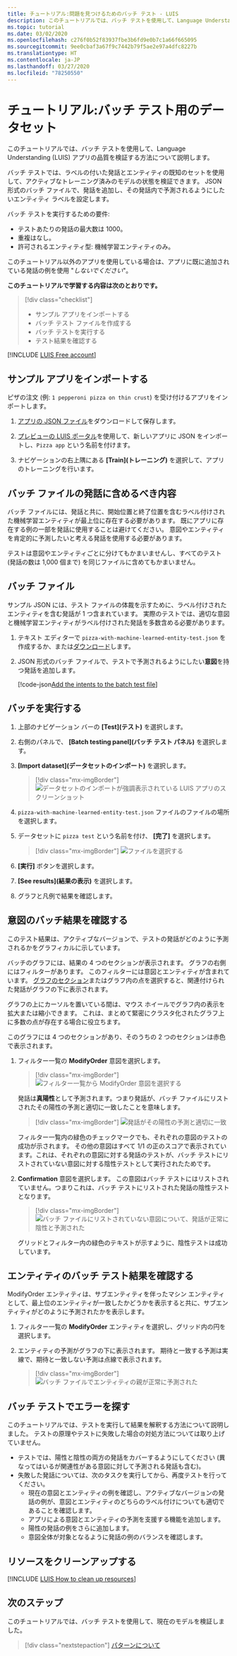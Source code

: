 ```yaml
---
title: チュートリアル:問題を見つけるためのバッチ テスト - LUIS
description: このチュートリアルでは、バッチ テストを使用して、Language Understanding (LUIS) アプリの品質を検証する方法について説明します。
ms.topic: tutorial
ms.date: 03/02/2020
ms.openlocfilehash: c276f0b52f83937fbe3b6fd9e0b7c1a66f665095
ms.sourcegitcommit: 9ee0cbaf3a67f9c7442b79f5ae2e97a4dfc8227b
ms.translationtype: HT
ms.contentlocale: ja-JP
ms.lasthandoff: 03/27/2020
ms.locfileid: "78250550"
---
```

# <a name="tutorial-batch-test-data-sets"></a>チュートリアル:バッチ テスト用のデータセット

このチュートリアルでは、バッチ テストを使用して、Language Understanding (LUIS) アプリの品質を検証する方法について説明します。

バッチ テストでは、ラベルの付いた発話とエンティティの既知のセットを使用して、アクティブなトレーニング済みのモデルの状態を検証できます。 JSON 形式のバッチ ファイルで、発話を追加し、その発話内で予測されるようにしたいエンティティ ラベルを設定します。

バッチ テストを実行するための要件:

* テストあたりの発話の最大数は 1000。
* 重複はなし。
* 許可されるエンティティ型: 機械学習エンティティのみ。

このチュートリアル以外のアプリを使用している場合は、アプリに既に追加されている発話の例を使用 "*しないでください*"。

**このチュートリアルで学習する内容は次のとおりです。**

<!-- green checkmark -->
> [!div class="checklist"]
> * サンプル アプリをインポートする
> * バッチ テスト ファイルを作成する
> * バッチ テストを実行する
> * テスト結果を確認する

[!INCLUDE [LUIS Free account](../../../includes/cognitive-services-luis-free-key-short.md)]

## <a name="import-example-app"></a>サンプル アプリをインポートする

ピザの注文 (例: `1 pepperoni pizza on thin crust`) を受け付けるアプリをインポートします。

1.  [アプリの JSON ファイル](https://github.com/Azure-Samples/cognitive-services-sample-data-files/blob/master/luis/apps/pizza-with-machine-learned-entity.json?raw=true)をダウンロードして保存します。

1. [プレビューの LUIS ポータル](https://preview.luis.ai/)を使用して、新しいアプリに JSON をインポートし、`Pizza app` という名前を付けます。

1. ナビゲーションの右上隅にある **[Train]\(トレーニング\)** を選択して、アプリのトレーニングを行います。

## <a name="what-should-the-batch-file-utterances-include"></a>バッチ ファイルの発話に含めるべき内容

バッチ ファイルには、発話と共に、開始位置と終了位置を含むラベル付けされた機械学習エンティティが最上位に存在する必要があります。 既にアプリに存在する例の一部を発話に使用することは避けてください。 意図やエンティティを肯定的に予測したいと考える発話を使用する必要があります。

テストは意図やエンティティごとに分けてもかまいませんし、すべてのテスト (発話の数は 1,000 個まで) を同じファイルに含めてもかまいません。

## <a name="batch-file"></a>バッチ ファイル

サンプル JSON には、テスト ファイルの体裁を示すために、ラベル付けされたエンティティを含む発話が 1 つ含まれています。 実際のテストでは、適切な意図と機械学習エンティティがラベル付けされた発話を多数含める必要があります。

1. テキスト エディターで `pizza-with-machine-learned-entity-test.json` を作成するか、または[ダウンロード](https://github.com/Azure-Samples/cognitive-services-sample-data-files/blob/master/luis/batch-tests/pizza-with-machine-learned-entity-test.json?raw=true)します。

2. JSON 形式のバッチ ファイルで、テストで予測されるようにしたい**意図**を持つ発話を追加します。

   [!code-json[Add the intents to the batch test file](~/samples-cognitive-services-data-files/luis/batch-tests/pizza-with-machine-learned-entity-test.json "Add the intent to the batch test file")]

## <a name="run-the-batch"></a>バッチを実行する

1. 上部のナビゲーション バーの **[Test]\(テスト\)** を選択します。

2. 右側のパネルで、 **[Batch testing panel]\(バッチ テスト パネル\)** を選択します。

3. **[Import dataset]\(データセットのインポート\)** を選択します。

    > [!div class="mx-imgBorder"]
    > ![データセットのインポートが強調表示されている LUIS アプリのスクリーンショット](./media/luis-tutorial-batch-testing/import-dataset-button.png)

4. `pizza-with-machine-learned-entity-test.json` ファイルのファイルの場所を選択します。

5. データセットに `pizza test` という名前を付け、 **[完了]** を選択します。

    > [!div class="mx-imgBorder"]
    > ![ファイルを選択する](./media/luis-tutorial-batch-testing/import-dataset-modal.png)

6. **[実行]** ボタンを選択します。

7. **[See results]\(結果の表示\)** を選択します。

8. グラフと凡例で結果を確認します。

## <a name="review-batch-results-for-intents"></a>意図のバッチ結果を確認する

このテスト結果は、アクティブなバージョンで、テストの発話がどのように予測されるかをグラフィカルに示しています。

バッチのグラフには、結果の 4 つのセクションが表示されます。 グラフの右側にはフィルターがあります。 このフィルターには意図とエンティティが含まれています。 [グラフのセクション](luis-concept-batch-test.md#batch-test-results)またはグラフ内の点を選択すると、関連付けられた発話がグラフの下に表示されます。

グラフの上にカーソルを置いている間は、マウス ホイールでグラフ内の表示を拡大または縮小できます。 これは、まとめて緊密にクラスタ化されたグラフ上に多数の点が存在する場合に役立ちます。

このグラフには 4 つのセクションがあり、そのうちの 2 つのセクションは赤色で表示されます。

1. フィルター一覧の **ModifyOrder** 意図を選択します。

    > [!div class="mx-imgBorder"]
    > ![フィルター一覧から ModifyOrder 意図を選択する](./media/luis-tutorial-batch-testing/select-intent-from-filter-list.png)

    発話は**真陽性**として予測されます。つまり発話が、バッチ ファイルにリストされたその陽性の予測と適切に一致したことを意味します。

    > [!div class="mx-imgBorder"]
    > ![発話がその陽性の予測と適切に一致](./media/luis-tutorial-batch-testing/intent-predicted-true-positive.png)

    フィルター一覧内の緑色のチェックマークでも、それぞれの意図のテストの成功が示されます。 その他の意図はすべて 1/1 の正のスコアで表示されています。これは、それぞれの意図に対する発話のテストが、バッチ テストにリストされていない意図に対する陰性テストとして実行されたためです。

1. **Confirmation** 意図を選択します。 この意図はバッチ テストにはリストされていません。つまりこれは、バッチ テストにリストされた発話の陰性テストとなります。

    > [!div class="mx-imgBorder"]
    > ![バッチ ファイルにリストされていない意図について、発話が正常に陰性と予測された](./media/luis-tutorial-batch-testing/true-negative-intent.png)

    グリッドとフィルター内の緑色のテキストが示すように、陰性テストは成功しています。

## <a name="review-batch-test-results-for-entities"></a>エンティティのバッチ テスト結果を確認する

ModifyOrder エンティティは、サブエンティティを伴ったマシン エンティティとして、最上位のエンティティが一致したかどうかを表示すると共に、サブエンティティがどのように予測されたかを表示します。

1. フィルター一覧の **ModifyOrder** エンティティを選択し、グリッド内の円を選択します。

1. エンティティの予測がグラフの下に表示されます。 期待と一致する予測は実線で、期待と一致しない予測は点線で表示されます。

    > [!div class="mx-imgBorder"]
    > ![バッチ ファイルでエンティティの親が正常に予測された](./media/luis-tutorial-batch-testing/labeled-entity-prediction.png)

## <a name="finding-errors-with-a-batch-test"></a>バッチ テストでエラーを探す

このチュートリアルでは、テストを実行して結果を解釈する方法について説明しました。 テストの原理やテストに失敗した場合の対処方法については取り上げていません。

* テストでは、陽性と陰性の両方の発話をカバーするようにしてください (異なってはいるが関連性がある意図に対して予測される発話も含む)。
* 失敗した発話については、次のタスクを実行してから、再度テストを行ってください。
    * 現在の意図とエンティティの例を確認し、アクティブなバージョンの発話の例が、意図とエンティティのどちらのラベル付けについても適切であることを確認します。
    * アプリによる意図とエンティティの予測を支援する機能を追加します。
    * 陽性の発話の例をさらに追加します。
    * 意図全体が対象となるように発話の例のバランスを確認します。

## <a name="clean-up-resources"></a>リソースをクリーンアップする

[!INCLUDE [LUIS How to clean up resources](./includes/cleanup-resources-preview-portal.md)]

## <a name="next-step"></a>次のステップ

このチュートリアルでは、バッチ テストを使用して、現在のモデルを検証しました。

> [!div class="nextstepaction"]
> [パターンについて](luis-tutorial-pattern.md)


